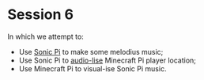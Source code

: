 # Session 6
In which we attempt to:
 * Use [Sonic Pi](http://sonic-pi.net/) to make some melodius music;
 * Use Sonic Pi to [audio-lise](sonic_minecraft_tracker.ruby) Minecraft Pi player location;
 * Use Minecraft Pi to visual-ise Sonic Pi music.